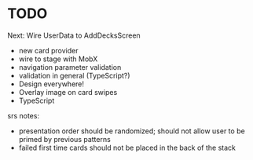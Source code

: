 # TODO

Next: Wire UserData to AddDecksScreen

* new card provider
* wire to stage with MobX
* navigation parameter validation
* validation in general (TypeScript?)
* Design everywhere!
* Overlay image on card swipes
* TypeScript

srs notes:

* presentation order should be randomized; should not allow user to be primed by previous patterns
* failed first time cards should not be placed in the back of the stack
